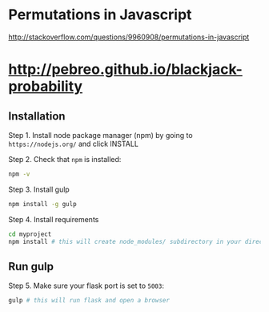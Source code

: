 
# Permutations in Javascript

http://stackoverflow.com/questions/9960908/permutations-in-javascript

# http://pebreo.github.io/blackjack-probability

Installation
---------

Step 1. Install node package manager (npm) by going to `https://nodejs.org/` and click INSTALL

Step 2. Check that `npm` is installed:

```bash
npm -v
```

Step 3. Install gulp

```bash
npm install -g gulp

```

Step 4. Install requirements

```bash
cd myproject
npm install # this will create node_modules/ subdirectory in your directory
```

Run gulp 
------------------------------
Step 5. Make sure your flask port is set to `5003`:
```bash
gulp # this will run flask and open a browser
```

